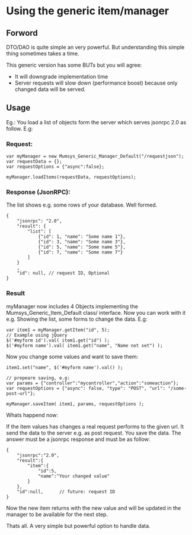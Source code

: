 # Using the generic item/manager

## Forword

DTO/DAO is quite simple an very powerful. 
But understanding this simple thing sometimes takes a time.

This generic version has some BUTs but you will agree:

 - It will downgrade implementation time
 - Server requests will slow down (performance boost) because only changed data will be 
   served.


## Usage

Eg.: You load a list of objects form the server which serves jsonrpc 2.0 as follow. E.g:

### Request:

    var myManager = new Mumsys_Generic_Manager_Default("/requestjson");
    var requestData = {};
    var requestOptions = {"async":false};

    myManager.loadItems(requestData, requestOptions);
    
### Response (JsonRPC):

The list shows e.g. some rows of your database. Well formed.

    {
        "jsonrpc": "2.0",
        "result": {
            "list": [
                {"id": 1, "name": "Some name 1"},
                {"id": 3, "name": "Some name 3"},
                {"id": 5, "name": "Some name 5"},
                {"id": 7, "name": "Some name 7"}
            ]
        }
        ,
        "id": null, // request ID, Optional
    }


### Result
    
myManager now includes 4 Objects implementing the Mumsys_Generic_Item_Default class/
interface. Now you can work with it e.g. Showing the list, some forms to change the data.
E.g:

    var item1 = myManager.getItem("id", 5);
    // Example using jQuery
    $('#myform id').val( item1.get("id") );
    $('#myform name').val( item1.get("name", "Name not set") );

Now you change some values and want to save them:

    item1.set("name", $('#myform name').val() );

    // prepeare saving, e.g:
    var params = {"controller":"mycontroller","action":"someaction"};
    var requestOptions = {"async": false, "type": "POST", "url": "/some-post-url"};

    myManager.saveItem( item1, params, requestOptions );

Whats happend now:

If the item values has changes a real request performs to the given url.
It send the data to the server e.g. as post request. You save the data.
The answer must be a jsonrpc response and must be as follow:

    {
        "jsonrpc":"2.0",
        "result":{
            "item":{
                "id":5,
                "name":"Your changed value"
            }
        },
        "id":null,      // future: request ID
    }

Now the new item returns with the new value and will be updated in the manager to be 
available for the next step.

Thats all. A very simple but powerful option to handle data.


    
    
    

    
